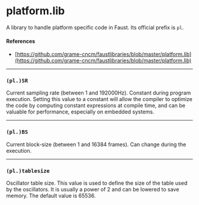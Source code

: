#  platform.lib 

A library to handle platform specific code in Faust. Its official prefix is `pl`.

#### References
* [https://github.com/grame-cncm/faustlibraries/blob/master/platform.lib](https://github.com/grame-cncm/faustlibraries/blob/master/platform.lib)

----

### `(pl.)SR`

Current sampling rate (between 1 and 192000Hz). Constant during
program execution. Setting this value to a constant will allow the
compiler to optimize the code by computing constant expressions at
compile time, and can be valuable for performance, especially on
embedded systems.

----

### `(pl.)BS`

Current block-size (between 1 and 16384 frames). Can change during the execution.

----

### `(pl.)tablesize`

Oscillator table size. This value is used to define the size of the
table used by the oscillators. It is usually a power of 2 and can be lowered
to save memory. The default value is 65536.
